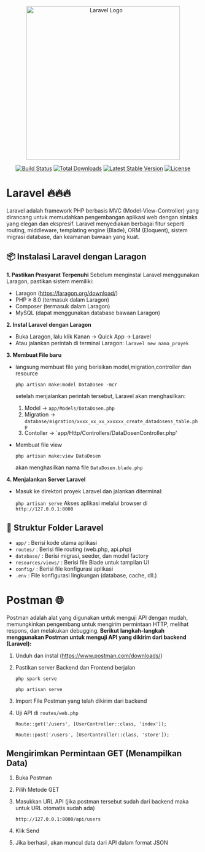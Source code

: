 <p align="center"><a href="https://laravel.com" target="_blank"><img src="https://raw.githubusercontent.com/laravel/art/master/logo-lockup/5%20SVG/2%20CMYK/1%20Full%20Color/laravel-logolockup-cmyk-red.svg" width="400" alt="Laravel Logo"></a></p>

<p align="center">
<a href="https://github.com/laravel/framework/actions"><img src="https://github.com/laravel/framework/workflows/tests/badge.svg" alt="Build Status"></a>
<a href="https://packagist.org/packages/laravel/framework"><img src="https://img.shields.io/packagist/dt/laravel/framework" alt="Total Downloads"></a>
<a href="https://packagist.org/packages/laravel/framework"><img src="https://img.shields.io/packagist/v/laravel/framework" alt="Latest Stable Version"></a>
<a href="https://packagist.org/packages/laravel/framework"><img src="https://img.shields.io/packagist/l/laravel/framework" alt="License"></a>
</p>

# Laravel 🔥🔥🔥

Laravel adalah framework PHP berbasis MVC (Model-View-Controller) yang dirancang untuk memudahkan pengembangan aplikasi web dengan sintaks yang elegan dan ekspresif. Laravel menyediakan berbagai fitur seperti routing, middleware, templating engine (Blade), ORM (Eloquent), sistem migrasi database, dan keamanan bawaan yang kuat.


## 📦 Instalasi Laravel dengan Laragon
**1. Pastikan Prasyarat Terpenuhi**
Sebelum menginstal Laravel menggunakan Laragon, pastikan sistem memiliki:
- Laragon (https://laragon.org/download/)
- PHP ≥ 8.0 (termasuk dalam Laragon)
- Composer (termasuk dalam Laragon)
- MySQL (dapat menggunakan database bawaan Laragon)
  
**2. Instal Laravel dengan Laragon**
- Buka Laragon, lalu klik Kanan → Quick App → Laravel
- Atau jalankan perintah di terminal Laragon: `laravel new nama_proyek`
  
**3. Membuat File baru**
- langsung membuat file yang berisikan model,migration,controller dan resource
 
  `php artisan make:model DataDosen -mcr`
  
  setelah menjalankan perintah tersebut, Laravel akan menghasilkan:
  1. Model → `app/Models/DataDosen.php`
  2. Migration → `database/migration/xxxx_xx_xx_xxxxxx_create_datadosens_table.php`
  3. Contoller →  `app/Http/Controllers/DataDosenController.php'
- Membuat file view

  `php artisan make:view DataDosen`

  akan menghasilkan nama file `DataDosen.blade.php`
  
**4. Menjalankan Server Laravel**
- Masuk ke direktori proyek Laravel dan jalankan diterminal:
  
  `php artisan serve`
  Akses aplikasi melalui browser di `http://127.0.0.1:8000`
  
## 🚀 Struktur Folder Laravel
- `app/` : Berisi kode utama aplikasi
- `routes/` : Berisi file routing (web.php, api.php)
- `database/` : Berisi migrasi, seeder, dan model factory
- `resources/views/` : Berisi file Blade untuk tampilan UI
- `config/` : Berisi file konfigurasi aplikasi
- `.env` : File konfigurasi lingkungan (database, cache, dll.)

# Postman 🌐
Postman adalah alat yang digunakan untuk menguji API dengan mudah, memungkinkan pengembang untuk mengirim permintaan HTTP, melihat respons, dan melakukan debugging.
**Berikut langkah-langkah menggunakan Postman untuk menguji API yang dikirim dari backend (Laravel):**
1. Unduh dan instal (https://www.postman.com/downloads/)
2. Pastikan server Backend dan Frontend berjalan
   
   `php spark serve`

   `php artisan serve`

3. Import File Postman yang telah dikirim dari backend 
4. Uji API di `routes/web.php`

   `Route::get('/users', [UserController::class, 'index']);`
   
    `Route::post('/users', [UserController::class, 'store']);`

## Mengirimkan Permintaan GET (Menampilkan Data)
1. Buka Postman
2. Pilih Metode GET
3. Masukkan URL API (jika postman tersebut sudah dari backend maka untuk URL otomatis sudah ada)

   `http://127.0.0.1:8000/api/users`

4. Klik Send
5. Jika berhasil, akan muncul data dari API dalam format JSON
